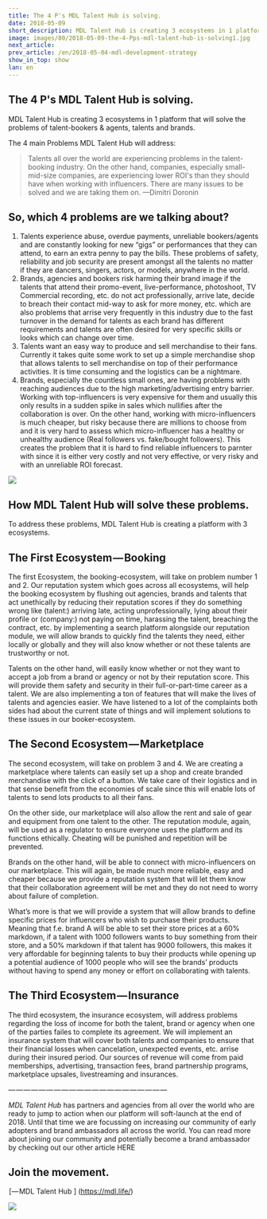 ```yaml
---
title: The 4 P's MDL Talent Hub is solving.
date: 2018-05-09
short_description: MDL Talent Hub is creating 3 ecosystems in 1 platform that will solve the problems of talent-bookers & agents, talents and brands.
image: images/80/2018-05-09-the-4-Pps-mdl-talent-hub-is-solving1.jpg
next_article:
prev_article: /en/2018-05-04-mdl-development-strategy
show_in_top: show
lan: en
---
```




## The 4 P's MDL Talent Hub is solving.

MDL Talent Hub is creating 3 ecosystems in 1 platform that will solve the problems of talent-bookers & agents, talents and brands.

The 4 main Problems MDL Talent Hub will address:




>Talents all over the world are experiencing problems in the talent-booking industry. On the other hand, companies, especially small-mid-size companies, are experiencing lower ROI's than they should have when working with influencers. There are many issues to be solved and we are taking them on. —Dimitri Doronin


## So, which 4 problems are we talking about?

1. Talents experience abuse, overdue payments, unreliable bookers/agents and are constantly looking for new “gigs” or performances that they can attend, to earn an extra penny to pay the bills. These problems of safety, reliability and job security are present amongst all the talents no matter if they are dancers, singers, actors, or models, anywhere in the world.
2. Brands, agencies and bookers risk harming their brand image if the talents that attend their promo-event, live-performance, photoshoot, TV Commercial recording, etc. do not act professionally, arrive late, decide to breach their contact mid-way to ask for more money, etc. which are also problems that arrise very frequently in this industry due to the fast turnover in the demand for talents as each brand has different requirements and talents are often desired for very specific skills or looks 
which can change over time.
3. Talents want an easy way to produce and sell merchandise to their fans. Currently it takes quite some work to set up a simple merchandise shop that allows talents to sell merchandise on top of their performance activities. It is time consuming and the logistics can be a nightmare.
4. Brands, especially the countless small ones, are having problems with reaching audiences due to the high marketing/advertising entry barrier. Working with top-influencers is very expensive for them and usually this only results in a sudden spike in sales which nullifies after the collaboration is over. On the other hand, working with micro-influencers is much cheaper, but risky because there are millions to choose from and it is very hard to assess which micro-influencer has a healthy or unhealthy audience (Real followers vs. fake/bought followers). This creates the problem that it is hard to find reliable influencers to parnter with since it is either very costly and not very effective, or very risky and with an unreliable ROI forecast.

![](/images/80/2018-05-09-the-4-Pps-mdl-talent-hub-is-solving2.jpg)

## How MDL Talent Hub will solve these problems.

To address these problems, MDL Talent Hub is creating a platform with 3 ecosystems.

## The First Ecosystem — Booking

The first Ecosystem, the booking-ecosystem, will take on problem number 1 and 2. Our reputation system which goes across all ecosystems, will help the booking ecosystem by flushing out agencies, brands and talents that act unethically by reducing their reputation scores if they do something wrong like (talent:) arriving late, acting unprofessionally, lying about their profile or (company:) not paying on time, harassing the talent, breaching the contract, etc. by implementing a search platform alongside our reputation module, we will allow brands to quickly find the talents they need, either locally or globally and they will also know whether or not these talents are trustworthy or not.

Talents on the other hand, will easily know whether or not they want to accept a job from a brand or agency or not by their reputation score. This will provide them safety and security in their full-or-part-time career as a talent. We are also implementing a ton of features that will make the lives of talents and agencies easier. We have listened to a lot of the complaints both sides had about the current state of things and will implement solutions to these issues in our booker-ecosystem.

## The Second Ecosystem — Marketplace

The second ecosystem, will take on problem 3 and 4. We are creating a marketplace where talents can easily set up a shop and create branded merchandise with the click of a button. We take care of their logistics and in that sense benefit from the economies of scale since this will enable lots of talents to send lots products to all their fans.

On the other side, our marketplace will also allow the rent and sale of gear and equipment from one talent to the other. The reputation module, again, will be used as a regulator to ensure everyone uses the platform and its functions ethically. Cheating will be punished and repetition will be prevented.

Brands on the other hand, will be able to connect with micro-influencers on our marketplace. This will again, be made much more reliable, easy and cheaper because we provide a reputation system that will let them know that their collaboration agreement will be met and they do not need to worry about failure of completion.

What’s more is that we will provide a system that will allow brands to define specific prices for influencers who wish to purchase their products. Meaning that f.e. brand A will be able to set their store prices at a 60% markdown, if a talent with 1000 followers wants to buy something from their store, and a 50% markdown if that talent has 9000 followers, this makes it very affordable for beginning talents to buy their products while opening up a potential audience of 1000 people who will see the brands’ products without having to spend any money or effort on collaborating with talents.

## The Third Ecosystem — Insurance

The third ecosystem, the insurance ecosystem, will address problems regarding the loss of income for both the talent, brand or agency when one of the parties failes to complete its agreement. We will implement an insurance system that will cover both talents and companies to ensure that their financial losses when cancelation, unexpected events, etc. arrise during their insured period. Our sources of revenue will come from paid memberships, advertising, transaction fees, brand partnership programs, marketplace upsales, livestreaming and insurances.

— — — — — — — — — — — — — — — — — — — — —

*MDL Talent Hub* has partners and agencies from all over the world who are ready to jump to action when our platform will soft-launch at the end of 2018. Until that time we are focussing on increasing our community of early adopters and brand ambassadors all across the world. You can read more about joining our community and potentially become a brand ambassador by checking out our other article HERE

## Join the movement.

 [— MDL Talent Hub ] (https://mdl.life/)

![](/images/80/2018-05-09-the-4-Pps-mdl-talent-hub-is-solving3.png)